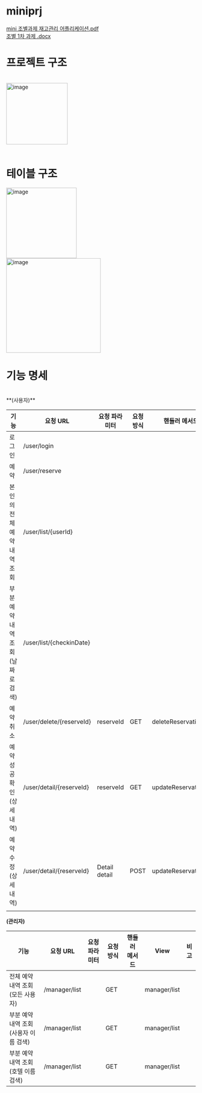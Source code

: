 # miniprj

[mini 조별과제 재고관리 어플리케이션.pdf](https://github.com/gaekobalding/miniprj/files/14881980/2.pdf)<br>
[조별 1차 과제 .docx](https://github.com/gaekobalding/miniprj/files/14881982/1.2._.1.docx)

<h1>프로젝트 구조</h1><br>
<img width="163" alt="image" src="https://github.com/user-attachments/assets/e04c4c27-8e83-481b-80fe-420300407a99"><br>
<br>
<h1>테이블 구조</h1>
<img width="187" alt="image" src="https://github.com/user-attachments/assets/85e05069-3504-4896-9496-1ed1ffe65c04">
<br>
<img width="251" alt="image" src="https://github.com/user-attachments/assets/6c3a087c-2fd8-44b9-968b-8eed6c5f116b">

<h1>기능 명세</h1><br>
**(사용자)**

| 기능 | 요청 URL | 요청 파라미터 | 요청 방식 | 핸들러 메서드 | View(.jsp) | 비고 |
| --- | --- | --- | --- | --- | --- | --- |
| 로그인 | /user/login |  |  |  |  |  |
| 예약 | /user/reserve |  |  |  |  |  |
| 본인의 전체 예약 내역 조회 | /user/list/{userId} |  |  |  | user/list |  |
| 부분 예약 내역 조회(날짜로 검색) | /user/list/{checkinDate} |  |  |  | user/list |  |
| 예약 취소 | /user/delete/{reserveId} | reserveId | GET | deleteReservation() | user/listview |  |
| 예약 성공 확인(상세내역) | /user/detail/{reserveId} | reserveId | GET | updateReservation | user/detail |  |
| 예약 수정(상세내역) | /user/detail/{reserveId} | Detail detail | POST | updateReservation() | user/detail |  |
|  |  |  |  |  |  |  |

**(관리자)**

| 기능 | 요청 URL | 요청 파라미터 | 요청 방식 | 핸들러 메서드 | View | 비고 |
| --- | --- | --- | --- | --- | --- | --- |
| 전체 예약 내역 조회(모든 사용자) | /manager/list |  | GET |  | manager/list |  |
| 부분 예약 내역 조회(사용자 이름 검색) | /manager/list |  | GET |  | manager/list |  |
| 부분 예약 내역 조회(호텔 이름 검색) | /manager/list |  | GET |  | manager/list |  |


